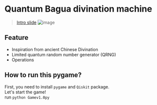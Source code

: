 # Quantum Bagua divination machine
> [Intro slide](https://drive.google.com/file/d/1ycKo9GAHGDbsEMPtwJm76HVLrKz8L5du/view?usp=sharing)
![image](https://github.com/Quantum-FortunTeller/Divination/blob/master/imgForReadMe/sampleImg.PNG)
## Feature
* Inspiration from ancient Chinese Divination
* Limited quantum random number generator (QRNG)
* Operations
## How to run this pygame?
First, you need to install <code>pygame</code> and <code>Qiskit</code> package.\
Let's start the game! \
run <code>python Gamev1.0py</code>